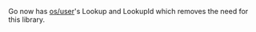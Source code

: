 Go now has [os/user](https://pkg.go.dev/os/user)'s Lookup and LookupId which removes the need for this library.
